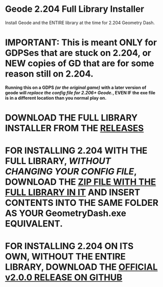 # Geode 2.204 Full Library Installer

Install Geode and the ENTIRE library at the time for 2.204 Geometry Dash.

# IMPORTANT: This is meant ONLY for GDPSes that are stuck on 2.204, or NEW copies of GD that are for some reason still on 2.204.

**Running this on a GDPS _(or the original game)_ with a later version of geode will _replace the config file for 2.206+ Geode._, EVEN IF the exe file is in a different location than you normal play on.**

# DOWNLOAD THE FULL LIBRARY INSTALLER FROM THE [RELEASES](https://github.com/rgc-exists/Geode_2.204_Full_Library_Installer/releases)

# FOR INSTALLING 2.204 WITH THE FULL LIBRARY, _WITHOUT CHANGING YOUR CONFIG FILE_, DOWNLOAD THE [ZIP FILE WITH THE FULL LIBRARY IN IT](https://github.com/rgc-exists/Geode_2.204_Installer/raw/refs/heads/master/geode-v2.0.0_withAllMods.zip?download=) AND INSERT CONTENTS INTO THE SAME FOLDER AS YOUR GeometryDash.exe EQUIVALENT.

# FOR INSTALLING 2.204 ON ITS OWN, WITHOUT THE ENTIRE LIBRARY, DOWNLOAD THE [OFFICIAL v2.0.0 RELEASE ON GITHUB](https://github.com/geode-sdk/geode/releases/tag/v2.0.0-beta.27)
